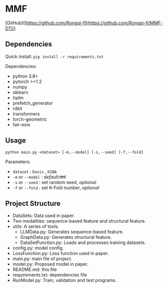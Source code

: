 #  MMF

[GitHub]([https://github.com/Rongqi-fl](https://github.com/Rongqi-fl/MMF-DTI/)

##  Dependencies
  
Quick install: `pip install -r requirements.txt`
  
Dependencies:
- python 3.8+
- pytorch >=1.2
- numpy
- sklearn
- tqdm
- prefetch_generator
- rdkit
- transformers
- torch-geometric
- fair-esm

##  Usage
  
`python main.py <dataset> [-m,--model] [-s,--seed] [-f,--fold]`
  
Parameters:
- `dataset` : `Davis` , `KIBA` 
- `-m` or `--model` :  *default:*`MMF`
- `-s` or `--seed` : set random seed, *optional*
- `-f` or `--fold` : set K-Fold number, *optional*
  
##  Project Structure
  
- DataSets: Data used in paper.
- Two modalities: sequence-based feature and structural feature.
- utils: A series of tools.
  - LLMData.py: Generates sequence-based feature.
  - GraphData.py: Generates structural feature.
  - DataSetFunction.py: Loads and processes training datasets.
- config.py: model config.
- LossFunction.py: Loss function used in paper.
- main.py: main file of project.
- model.py: Proposed model in paper.
- README.md: this file
- requirements.txt: dependencies file
- RunModel.py: Train, validation and test programs.
  

